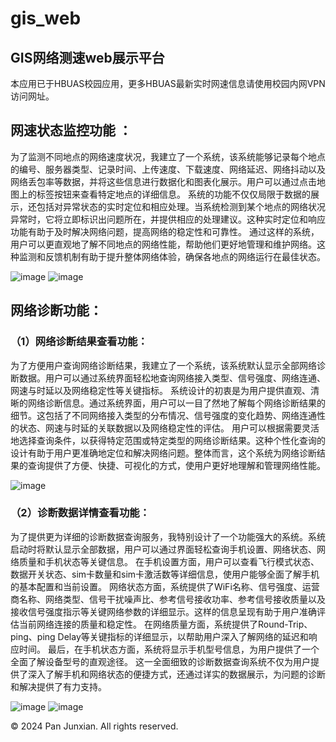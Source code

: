 # gis_web

## **GIS网络测速web展示平台**
本应用已于HBUAS校园应用，更多HBUAS最新实时网速信息请使用校园内网VPN访问网址。

## 网速状态监控功能 ：
为了监测不同地点的网络速度状况，我建立了一个系统，该系统能够记录每个地点的编号、服务器类型、记录时间、上传速度、下载速度、网络延迟、网络抖动以及网络丢包率等数据，并将这些信息进行数据化和图表化展示。用户可以通过点击地图上的标签按钮来查看特定地点的详细信息。
系统的功能不仅仅局限于数据的展示，还包括对异常状态的实时定位和相应处理。当系统检测到某个地点的网络状况异常时，它将立即标识出问题所在，并提供相应的处理建议。这种实时定位和响应功能有助于及时解决网络问题，提高网络的稳定性和可靠性。
通过这样的系统，用户可以更直观地了解不同地点的网络性能，帮助他们更好地管理和维护网络。这种监测和反馈机制有助于提升整体网络体验，确保各地点的网络运行在最佳状态。

![image](https://github.com/user-attachments/assets/eaef4c7d-4df3-493f-bdc7-9439929747c6)
![image](https://github.com/user-attachments/assets/5a9b2604-fa86-49bf-8dc0-02c81c6e7c02)

## 网络诊断功能：
### （1）网络诊断结果查看功能：
为了方便用户查询网络诊断结果，我建立了一个系统，该系统默认显示全部网络诊断数据。用户可以通过系统界面轻松地查询网络接入类型、信号强度、网络连通、网速与时延以及网络稳定性等关键指标。
系统设计的初衷是为用户提供直观、清晰的网络诊断信息。通过系统界面，用户可以一目了然地了解每个网络诊断结果的细节。这包括了不同网络接入类型的分布情况、信号强度的变化趋势、网络连通性的状态、网速与时延的关联数据以及网络稳定性的评估。
用户可以根据需要灵活地选择查询条件，以获得特定范围或特定类型的网络诊断结果。这种个性化查询的设计有助于用户更准确地定位和解决网络问题。整体而言，这个系统为网络诊断结果的查询提供了方便、快捷、可视化的方式，使用户更好地理解和管理网络性能。

![image](https://github.com/user-attachments/assets/5eef19d9-5a5b-40b9-b4b9-140071e2f9e6)

### （2）诊断数据详情查看功能： 
为了提供更为详细的诊断数据查询服务，我特别设计了一个功能强大的系统。系统启动时将默认显示全部数据，用户可以通过界面轻松查询手机设置、网络状态、网络质量和手机状态等关键信息。
在手机设置方面，用户可以查看飞行模式状态、数据开关状态、sim卡数量和sim卡激活数等详细信息，使用户能够全面了解手机的基本配置和当前设置。
网络状态方面，系统提供了WiFi名称、信号强度、运营商名称、网络类型、信号干扰噪声比、参考信号接收功率、参考信号接收质量以及接收信号强度指示等关键网络参数的详细显示。这样的信息呈现有助于用户准确评估当前网络连接的质量和稳定性。
在网络质量方面，系统提供了Round-Trip、ping、ping Delay等关键指标的详细显示，以帮助用户深入了解网络的延迟和响应时间。
最后，在手机状态方面，系统将显示手机型号信息，为用户提供了一个全面了解设备型号的直观途径。
这一全面细致的诊断数据查询系统不仅为用户提供了深入了解手机和网络状态的便捷方式，还通过详实的数据展示，为问题的诊断和解决提供了有力支持。


![image](https://github.com/user-attachments/assets/0f100f6d-9a30-4112-98ba-014026653576)
![image](https://github.com/user-attachments/assets/081e602e-2102-4f6d-a649-ebb64ec93620)

© 2024 Pan Junxian. All rights reserved.
